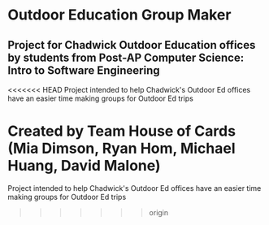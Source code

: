 # Outdoor Education Group Maker
## Project for Chadwick Outdoor Education offices by students from Post-AP Computer Science: Intro to Software Engineering
<<<<<<< HEAD
Project intended to help Chadwick's Outdoor Ed offices have an easier time making groups for Outdoor Ed trips

Created by Team House of Cards (Mia Dimson, Ryan Hom, Michael Huang, David Malone)
=======
Project intended to help Chadwick's Outdoor Ed offices have an easier time making groups for Outdoor Ed trips 
>>>>>>> origin
